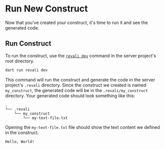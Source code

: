# Run New Construct

Now that you've created your construct, it's time to run it and see the generated code.

## Run Construct

To run the construct, use the [`revali dev`][revali-dev] command in the server project's root directory.

```bash
dart run revali dev
```

This command will run the construct and generate the code in the server project's `.revali` directory. Since the construct we created is named `my_construct`, the generated code will be in the `.revali/my_construct` directory. Your generated code should look something like this:

```tree
.
└── .revali
    └── my_construct
        └── my-text-file.txt
```

Opening the `my-text-file.txt` file should show the text content we defined in the construct.

```plaintext title=".revali/my_construct/my-text-file.txt"
Hello, World!
```

[revali-dev]: ../../revali/cli/00-dev.md
